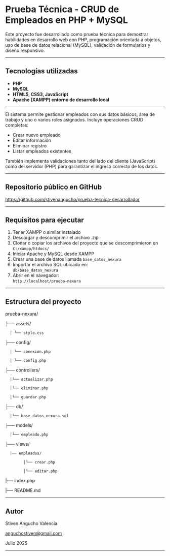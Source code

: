 # Prueba Técnica - CRUD de Empleados en PHP + MySQL

Este proyecto fue desarrollado como prueba técnica para demostrar habilidades en desarrollo web con PHP, programación orientada a objetos, uso de base de datos relacional (MySQL), validación de formularios y diseño responsivo.

---

## Tecnologías utilizadas

- **PHP** 
- **MySQL**
- **HTML5, CSS3, JavaScript**
- **Apache (XAMPP) entorno de desarrollo local**

---

El sistema permite gestionar empleados con sus datos básicos, área de trabajo y uno o varios roles asignados. Incluye operaciones CRUD completas:

- Crear nuevo empleado
- Editar información
- Eliminar registro
- Listar empleados existentes

También implementa validaciones tanto del lado del cliente (JavaScript) como del servidor (PHP) para garantizar el ingreso correcto de los datos.

---

## Repositorio público en GitHub

https://github.com/stivenangucho/prueba-tecnica-desarrollador

---

## Requisitos para ejecutar

1. Tener XAMPP o similar instalado
2. Descargar y descomprimir el archivo .zip
3. Clonar o copiar los archivos del proyecto que se descomprimieron en `C:/xampp/htdocs/`
4. Iniciar Apache y MySQL desde XAMPP
5. Crear una base de datos llamada `base_datos_nexura`
6. Importar el archivo SQL ubicado en:  
   `db/base_datos_nexura`
7. Abrir en el navegador:  
   `http://localhost/prueba-nexura`

---

## Estructura del proyecto
prueba-nexura/

├── assets/

      │ └── style.css

├── config/

      │ └── conexion.php

      │ └── config.php

├── controllers/

      │└── actualizar.php

      │└── eliminar.php

      │└── guardar.php

├── db/

      │└── base_datos_nexura.sql

├── models/

      │└── empleado.php

├── views/

      |── empleados/

            │└── crear.php

            │└── editar.php

|── index.php

|── README.md

---

## Autor

Stiven Angucho Valencia

anguchostiven@gmail.com

Julio 2025

---
